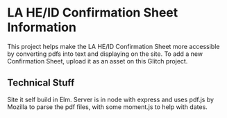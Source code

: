 LA HE/ID Confirmation Sheet Information
=================

This project helps make the LA HE/ID Confirmation Sheet more accessible by converting pdfs into text and displaying on the site. To add a new Confirmation Sheet, upload it as an asset on this Glitch project.

 ## Technical Stuff
 
 Site it self build in Elm. Server is in node with express and uses pdf.js by Mozilla to parse the pdf files, with some moment.js to help with dates.